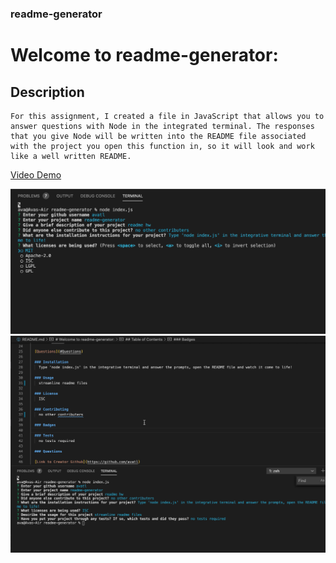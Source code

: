 
  
  ### readme-generator
  
  # Welcome to readme-generator:

  ## Description
    For this assignment, I created a file in JavaScript that allows you to answer questions with Node in the integrated terminal. The responses that you give Node will be written into the README file associated with the project you open this function in, so it will look and work like a well written README. 

  [Video Demo](Assets/hw3.mov)

  <img src="Assets/rm1.png">
  <img src="Assets/rm2.png">